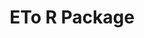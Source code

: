 ---
title: "ETo R Package"
permalink: /ETo/
redirect_to: https://mt-climate-office.github.io/ETo/
---